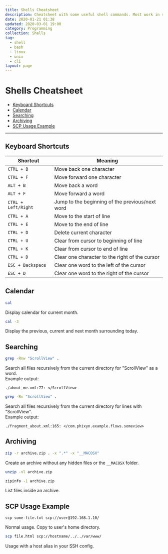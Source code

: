 ```yaml
---
title: Shells Cheatsheet
description: Cheatsheet with some useful shell commands. Most work in shell and bash.
date: 2020-01-21 01:38
updated: 2020-03-01 19:00
category: Programming
collection: Shells
tag:
  - shell
  - bash
  - linux
  - unix
  - cli
layout: page
---
```


# Shells Cheatsheet

- [Keyboard Shortcuts](#keyboard-shortcuts)
- [Calendar](#calendar)
- [Searching](#searching)
- [Archiving](#archiving)
- [SCP Usage Example](#scp-usage-example)

- - -

## Keyboard Shortcuts

| Shortcut            | Meaning                                         |
| ------------------- | ----------------------------------------------- |
| `CTRL + B`          | Move back one character                         |
| `CTRL + F`          | Move forward one character                      |
| `ALT + B`           | Move back a word                                |
| `ALT + F`           | Move forward a word                             |
| `CTRL + Left/Right` | Jump to the beginning of the previous/next word |
| `CTRL + A`          | Move to the start of line                       |
| `CTRL + E`          | Move to the end of line                         |
| `CTRL + D`          | Delete current character                        |
| `CTRL + U`          | Clear from cursor to beginning of line          |
| `CTRL + K`          | Clear from cursor to end of line                |
| `CTRL + D`          | Clear one character to the right of the cursor  |
| `ESC + Backspace`   | Clear one word to the left of the cursor        |
| `ESC + D`           | Clear one word to the right of the cursor       |

## Calendar

```sh
cal
```

Display calendar for current month.

```sh
cal -3
```

Display the previous, current and next month surrounding today.

## Searching

```sh
grep -Rnw "ScrollView" .
```

Search all files recursively from the current directory for "ScrollView" as a word.  
Example output:

`./about_me.xml:77: </ScrollView>`

```sh
grep -Rn "ScrollView" .
```

Search all files recursively from the current directory for lines with "ScrollView".  
Example output:

`./fragment_about.xml:165: </com.phixyn.example.flows.someview>`

## Archiving

```sh
zip -r archive.zip . -x ".*" -x "__MACOSX"
```

Create an archive without any hidden files or the `__MACOSX` folder.

```sh
unzip -vl archive.zip
```

```sh
zipinfo -1 archive.zip
```

List files inside an archive.

## SCP Usage Example

```
scp some-file.txt scp://user@192.168.1.10/
```

Normal usage. Copy to user's home directory.

```sh
scp file.html scp://hostname/../../var/www/
```

Usage with a host alias in your SSH config.
